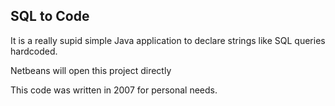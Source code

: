 ## SQL to Code

It is a really supid simple Java application to declare strings like SQL queries hardcoded.


Netbeans will open this project directly


This code was written in 2007 for personal needs.